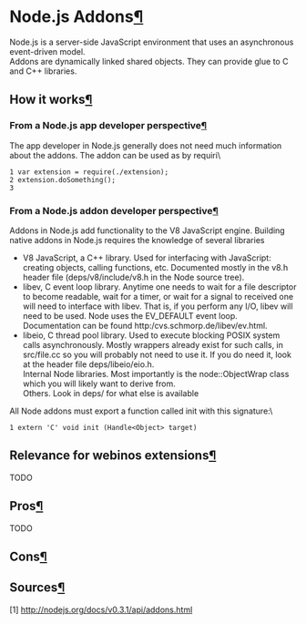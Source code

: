 Node.js Addons[¶](#Nodejs-Addons)
=================================

Node.js is a server-side JavaScript environment that uses an
asynchronous event-driven model.\
Addons are dynamically linked shared objects. They can provide glue to C
and C++ libraries.

How it works[¶](#How-it-works)
------------------------------

### From a Node.js app developer perspective[¶](#From-a-Nodejs-app-developer-perspective)

The app developer in Node.js generally does not need much information
about the addons. The addon can be used as by requiri\

    1 var extension = require(./extension);
    2 extension.doSomething();
    3 

### From a Node.js addon developer perspective[¶](#From-a-Nodejs-addon-developer-perspective)

Addons in Node.js add functionality to the V8 JavaScript engine.
Building native addons in Node.js requires the knowledge of several
libraries

-   V8 JavaScript, a C++ library. Used for interfacing with JavaScript:
    creating objects, calling functions, etc. Documented mostly in the
    v8.h header file (deps/v8/include/v8.h in the Node source tree).
-   libev, C event loop library. Anytime one needs to wait for a file
    descriptor to become readable, wait for a timer, or wait for a
    signal to received one will need to interface with libev. That is,
    if you perform any I/O, libev will need to be used. Node uses the
    EV\_DEFAULT event loop. Documentation can be found
    http:/cvs.schmorp.de/libev/ev.html.
-   libeio, C thread pool library. Used to execute blocking POSIX system
    calls asynchronously. Mostly wrappers already exist for such calls,
    in src/file.cc so you will probably not need to use it. If you do
    need it, look at the header file deps/libeio/eio.h.\
    Internal Node libraries. Most importantly is the node::ObjectWrap
    class which you will likely want to derive from.\
    Others. Look in deps/ for what else is available

All Node addons must export a function called init with this signature:\

    1 extern 'C' void init (Handle<Object> target)

Relevance for webinos extensions[¶](#Relevance-for-webinos-extensions)
----------------------------------------------------------------------

TODO

Pros[¶](#Pros)
--------------

TODO

Cons[¶](#Cons)
--------------

Sources[¶](#Sources)
--------------------

[1] <http://nodejs.org/docs/v0.3.1/api/addons.html>


